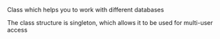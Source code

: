 Class which helps you to work with different databases

The class structure is singleton, which allows it to be used for multi-user access